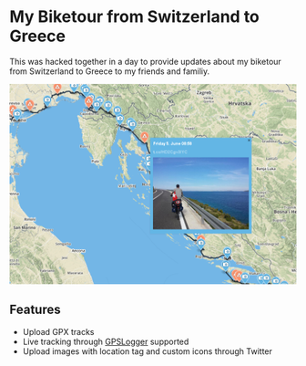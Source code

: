 # My Biketour from Switzerland to Greece

This was hacked together in a day to provide updates about my biketour from Switzerland to Greece to my friends and familiy.

![Biketour Screenshot](screenshot.png)

## Features

- Upload GPX tracks
- Live tracking through [GPSLogger](http://code.mendhak.com/gpslogger/) supported
- Upload images with location tag and custom icons through Twitter 
